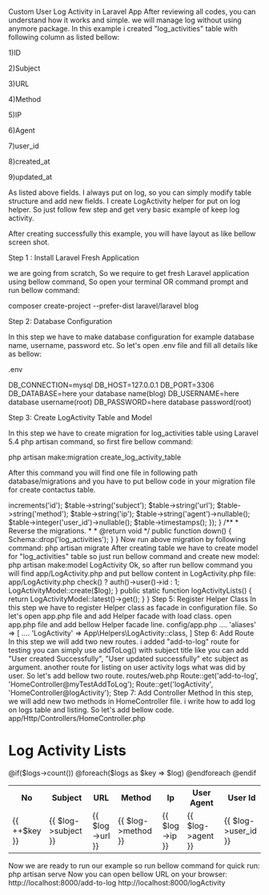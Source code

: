 Custom User Log Activity in Laravel App
After reviewing all codes, you can understand how it works and simple. we will manage log without using anymore package. In this example i created "log_activities" table with following column as listed bellow:

1)ID

2)Subject

3)URL

4)Method

5)IP

6)Agent

7)user_id

8)created_at

9)updated_at

As listed above fields. I always put on log, so you can simply modify table structure and add new fields. I create LogActivity helper for put on log helper. So just follow few step and get very basic example of keep log activity.

After creating successfully this example, you will have layout as like bellow screen shot.

Step 1 : Install Laravel Fresh Application

we are going from scratch, So we require to get fresh Laravel application using bellow command, So open your terminal OR command prompt and run bellow command:

composer create-project --prefer-dist laravel/laravel blog

Step 2: Database Configuration

In this step we have to make database configuration for example database name, username, password etc. So let's open .env file and fill all details like as bellow:

.env

DB_CONNECTION=mysql
DB_HOST=127.0.0.1
DB_PORT=3306
DB_DATABASE=here your database name(blog)
DB_USERNAME=here database username(root)
DB_PASSWORD=here database password(root)

Step 3: Create LogActivity Table and Model

In this step we have to create migration for log_activities table using Laravel 5.4 php artisan command, so first fire bellow command:

php artisan make:migration create_log_activity_table

After this command you will find one file in following path database/migrations and you have to put bellow code in your migration file for create contactus table.

<?php


use Illuminate\Support\Facades\Schema;
use Illuminate\Database\Schema\Blueprint;
use Illuminate\Database\Migrations\Migration;


class CreateLogActivityTable extends Migration
{
    /**
     * Run the migrations.
     *
     * @return void
     */
    public function up()
    {
        Schema::create('log_activities', function (Blueprint $table) {
            $table->increments('id');
            $table->string('subject');
            $table->string('url');
            $table->string('method');
            $table->string('ip');
            $table->string('agent')->nullable();
            $table->integer('user_id')->nullable();
            $table->timestamps();
        });
    }


    /**
     * Reverse the migrations.
     *
     * @return void
     */
    public function down()
    {
        Schema::drop('log_activities');
    }
}
Now run above migration by following command:

php artisan migrate

After creating table we have to create model for "log_activities" table so just run bellow command and create new model:

php artisan make:model LogActivity

Ok, so after run bellow command you will find app/LogActivity.php and put bellow content in LogActivity.php file:

app/LogActivity.php

<?php


namespace App;


use Illuminate\Database\Eloquent\Model;


class LogActivity extends Model
{
    /**
     * The attributes that are mass assignable.
     *
     * @var array
     */
    protected $fillable = [
        'subject', 'url', 'method', 'ip', 'agent', 'user_id'
    ];
}
Step 4: Create LogActivity Helper Class

In this step we will create new directory "Helpers" in App directory. After created Helpers folder we require to create create LogActivity.php file and put bellow code:

app/Helpers/LogActivity.php

<?php


namespace App\Helpers;
use Request;
use App\LogActivity as LogActivityModel;


class LogActivity
{


    public static function addToLog($subject)
    {
    	$log = [];
    	$log['subject'] = $subject;
    	$log['url'] = Request::fullUrl();
    	$log['method'] = Request::method();
    	$log['ip'] = Request::ip();
    	$log['agent'] = Request::header('user-agent');
    	$log['user_id'] = auth()->check() ? auth()->user()->id : 1;
    	LogActivityModel::create($log);
    }


    public static function logActivityLists()
    {
    	return LogActivityModel::latest()->get();
    }


}
Step 5: Register Helper Class

In this step we have to register Helper class as facade in configuration file. So let's open app.php file and add Helper facade with load class. open app.php file and add bellow Helper facade line.

config/app.php

....

'aliases' => [

	....

	'LogActivity' => App\Helpers\LogActivity::class,

]

Step 6: Add Route

In this step we will add two new routes. i added "add-to-log" route for testing you can simply use addToLog() with subject title like you can add "User created Successfully", "User updated successfully" etc subject as argument. another route for listing on user activity logs what was did by user. So let's add bellow two route.

routes/web.php

Route::get('add-to-log', 'HomeController@myTestAddToLog');
Route::get('logActivity', 'HomeController@logActivity');
Step 7: Add Controller Method

In this step, we will add new two methods in HomeController file. i write how to add log on logs table and listing. So let's add bellow code.

app/Http/Controllers/HomeController.php

<?php


namespace App\Http\Controllers;


use Illuminate\Http\Request;


class HomeController extends Controller
{
    /**
     * Create a new controller instance.
     *
     * @return void
     */
    public function __construct()
    {


    }
    /**
     * Show the application dashboard.
     *
     * @return \Illuminate\Http\Response
     */
    public function myTestAddToLog()
    {
        \LogActivity::addToLog('My Testing Add To Log.');
        dd('log insert successfully.');
    }


    /**
     * Show the application dashboard.
     *
     * @return \Illuminate\Http\Response
     */
    public function logActivity()
    {
        $logs = \LogActivity::logActivityLists();
        return view('logActivity',compact('logs'));
    }
}
Step 8: Add View File

In last step, we will create logActivity.blade.php file for display all logs with details form table. So let's copy from bellow code and put.

resources/views/logActivity.php

<!DOCTYPE html>
<html>
<head>
	<title>Log Activity Lists</title>
	<link rel="stylesheet" href="https://cdnjs.cloudflare.com/ajax/libs/twitter-bootstrap/3.3.7/css/bootstrap.min.css" />
</head>
<body>


<div class="container">
	<h1>Log Activity Lists</h1>
	<table class="table table-bordered">
		<tr>
			<th>No</th>
			<th>Subject</th>
			<th>URL</th>
			<th>Method</th>
			<th>Ip</th>
			<th width="300px">User Agent</th>
			<th>User Id</th>
			<th>Action</th>
		</tr>
		@if($logs->count())
			@foreach($logs as $key => $log)
			<tr>
				<td>{{ ++$key }}</td>
				<td>{{ $log->subject }}</td>
				<td class="text-success">{{ $log->url }}</td>
				<td><label class="label label-info">{{ $log->method }}</label></td>
				<td class="text-warning">{{ $log->ip }}</td>
				<td class="text-danger">{{ $log->agent }}</td>
				<td>{{ $log->user_id }}</td>
				<td><button class="btn btn-danger btn-sm">Delete</button></td>
			</tr>
			@endforeach
		@endif
	</table>
</div>


</body>
</html>
Now we are ready to run our example so run bellow command for quick run:

php artisan serve

Now you can open bellow URL on your browser:

http://localhost:8000/add-to-log

http://localhost:8000/logActivity

